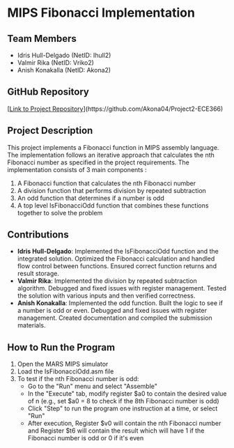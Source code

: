 # MIPS Fibonacci Implementation

## Team Members
- Idris Hull-Delgado (NetID: Ihull2)
- Valmir Rika (NetID: Vriko2)
- Anish Konakalla (NetID: Akona2)

## GitHub Repository
[[Link to Project Repository]([https://github.com/[username]/mips-fibonacci](https://github.com/Akona04/Project2-ECE366))](https://github.com/Akona04/Project2-ECE366)

## Project Description
This project implements a Fibonacci function in MIPS assembly language. The implementation follows an iterative approach that calculates the nth Fibonacci number as specified in the project requirements. The implementation consists of 3 main components :

1. A Fibonacci function that calculates the nth Fibonacci number
2. A division function that performs division by repeated subtraction
3. An odd function that determines if a number is odd
4. A top level IsFibonacciOdd function that combines these functions together to solve the problem


## Contributions
- **Idris Hull-Delgado**: Implemented the IsFibonacciOdd function and the integrated solution. Optimized the Fibonacci calculation and handled flow control between functions. Ensured correct function returns and result storage.
- **Valmir Rika**: Implemented the division by repeated subtraction algorithm. Debugged and fixed issues with register management. Tested the solution with various inputs and then verified correctness.
- **Anish Konakalla**: Implemented the odd function. Built the logic to see if a number is odd or even. Debugged and fixed issues with register management. Created documentation and compiled the submission materials.

## How to Run the Program

1. Open the MARS MIPS simulator
2. Load the IsFibonacciOdd.asm file
3. To test if the nth Fibonacci number is odd:
   - Go to the "Run" menu and select "Assemble"
   - In the "Execute" tab, modify register $a0 to contain the desired value of n
     (e.g., set $a0 = 8 to check if the 8th Fibonacci number is odd)
   - Click "Step" to run the program one instruction at a time, or select "Run"
   - After execution, Register $v0 will contain the nth Fibonacci number and Register $t6 will contain the result which will have 1 if the Fibonacci number is odd or 0 if it's even


